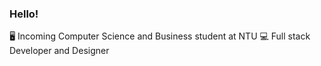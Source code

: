 ### Hello!

🖥 Incoming Computer Science and Business student at NTU
💻 Full stack Developer and Designer


